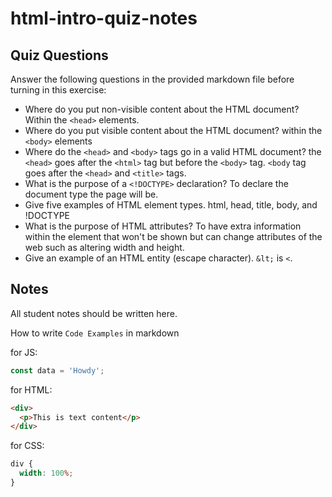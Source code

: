 # html-intro-quiz-notes

## Quiz Questions

Answer the following questions in the provided markdown file before turning in this exercise:

- Where do you put non-visible content about the HTML document?
  Within the `<head>` elements.
- Where do you put visible content about the HTML document?
  within the `<body>` elements
- Where do the `<head>` and `<body>` tags go in a valid HTML document?
  the `<head>` goes after the `<html>` tag but before the `<body>` tag. `<body` tag goes after the `<head>` and `<title>` tags.
- What is the purpose of a `<!DOCTYPE>` declaration?
  To declare the document type the page will be.
- Give five examples of HTML element types.
  html, head, title, body, and !DOCTYPE
- What is the purpose of HTML attributes?
  To have extra information within the element that won't be shown but can change attributes of the web such as altering width and height.
- Give an example of an HTML entity (escape character).
  `&lt;` is `<`.

## Notes

All student notes should be written here.

How to write `Code Examples` in markdown

for JS:

```js
const data = 'Howdy';
```

for HTML:

```html
<div>
  <p>This is text content</p>
</div>
```

for CSS:

```css
div {
  width: 100%;
}
```
